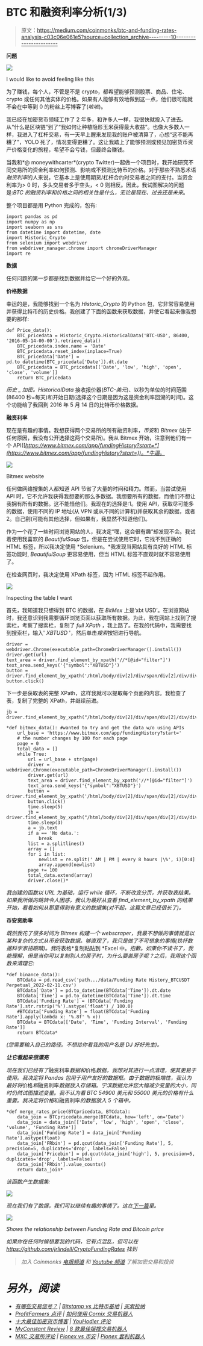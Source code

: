 # BTC 和融资利率分析(1/3)

> 原文：<https://medium.com/coinmonks/btc-and-funding-rates-analysis-c03c06e061e5?source=collection_archive---------10----------------------->

**问题**

![](img/5cb9a50870dfce6e3a3fbc7485a66484.png)

I would like to avoid feeling like this

为了赚钱，每个人，不管是不是 crypto，都希望能够预测股票、商品、住宅、crypto 或任何其他实体的价格。如果有人能够有效地做到这一点，他们很可能就不会在中等到 0 的粉丝上写博客了(*咳咳*)。

我已经在加密货币领域工作了 2 年多，和许多人一样，我很快就投入了进去。从“什么是区块链”到了“我如何让种植隐形玉米获得最大收益”。也像大多数人一样，我进入了杠杆交易，有一天早上醒来发现我的账户被清算了，心想“这不能再糟了”，YOLO 死了，情况变得更糟了。这让我踏上了能够预测或预见加密货币资产价格变化的旅程，希望不会亏钱，但最终会赚钱。

当我和*@ moneywithcarter*(crypto Twitter)一起做一个项目时，我开始研究不同交易所的资金利率如何预测、影响或不预测比特币的价格。对于那些不熟悉术语*融资利率*的人来说，它基本上是使用期货/杠杆合约时交易者之间的支付。当资金利率为> 0 时，多头交易者多于空头，< 0 则相反。因此，我试图解决的问题是:*BTC 的融资利率和价格之间的相关性是什么，无论是现在、过去还是未来*。

整个项目都是用 Python 完成的，包有:

```
import pandas as pd
import numpy as np
import seaborn as sns
from datetime import datetime, date
import Historic_Crypto
from selenium import webdriver
from webdriver_manager.chrome import chromeDriverManager
import re
```

**数据**

任何问题的第一步都是找到数据并给它一个好的外观。

**价格数据**

幸运的是，我能够找到一个名为 *Historic_Crypto* 的 Python 包，它非常容易使用并获得比特币的历史价格。我创建了下面的函数来获取数据，并使它看起来像我想要的那样:

```
def Price_data():
    BTC_pricedata = Historic_Crypto.HistoricalData('BTC-USD', 86400, '2016-05-14-00-00').retrieve_data()
    BTC_pricedata.index.name = 'Date'
    BTC_pricedata.reset_index(inplace=True)
    BTC_pricedata['Date'] = pd.to_datetime(BTC_pricedata['Date']).dt.date
    BTC_pricedata = BTC_pricedata[['Date', 'low', 'high', 'open', 'close', 'volume']]
    return BTC_pricedata
```

*历史 _ 加密。HistoricalData* 接收报价器(*BTC-美元*)、以秒为单位的时间范围(86400 秒=每天)和开始日期(选择这个日期是因为这是资金利率回溯的时间)。这个功能给了我回到 2016 年 5 月 14 日的比特币价格数据。

**融资利率**

现在是有趣的事情。我想获得两个交易所的所有融资利率，*币安*和 *Bitmex* (出于任何原因，我没有公开选择这两个交易所)。我从 Bitmex 开始，注意到他们有一个 API([*https://www.bitmex.com/app/fundingHistory?start=*](https://www.bitmex.com/app/fundingHistory?start=))。*牛逼。*

![](img/83a310b46132bcfff190ffb9e89f1fff.png)

Bitmex website

任何做网络搜集的人都知道 API 节省了大量的时间和精力。然而，当尝试使用 API 时，它不允许我获得我想要的那么多数据。我想要所有的数据，而他们不想让我拥有所有的数据。这不能怪他们。我现在的选择是:1。使用 API，获取尽可能多的数据，使用不同的 IP 地址(从 VPN 或从不同的计算机)并获取其余的数据，或者 2。自己刮(可能有其他选择，但如果有，我显然不知道他们)。

作为一个花了一些时间浏览网站的人，我决定“嘿，这会很有趣”却发现不会。我试着使用我喜欢的 *BeautifulSoup* 包，但是在尝试使用它时，它找不到正确的 HTML 标签，所以我决定使用 *Selenium。*我发现当网站具有良好的 HTML 标签功能时, *BeautifulSoup* 更容易使用，但当 HTML 标签不直观时就不容易使用了。

在检查网页时，我决定使用 XPath 标签，因为 HTML 标签不起作用。

![](img/8bb1ab604e101ec8d7a8b5fac2b35fe1.png)

Inspecting the table I want

首先，我知道我只想得到 BTC 的数据，在 *BitMex* 上是‘xbt USD’。在浏览网站时，我还意识到我需要循环浏览页面以获取所有数据。为此，我在网站上找到了搜索栏，考察了搜索栏，复制了 *full XPath* ，我上路了。在我的代码中，我需要找到搜索栏，输入' *XBTUSD* '，然后单击*搜索*按钮进行导航。

```
driver = webdriver.Chrome(executable_path=ChromeDriverManager().install())
driver.get(url)
text_area = driver.find_element_by_xpath('//*[@id="filter"]')
text_area.send_keys('{"symbol":"XBTUSD"}')
button = driver.find_element_by_xpath('/html/body/div[2]/div/span/div[2]/div/div/section/div/div/div/form/fieldset/div/div/div[2]/button[2]')
button.click()
```

下一步是获取表的完整 XPath，这样我就可以提取每个页面的内容。我检查了表，复制了完整的 XPath，并继续前进。

```
jb = driver.find_element_by_xpath("/html/body/div[2]/div/span/div[2]/div/div/section/div/div/div/div[2]/div[2]/div[2]/table/tbody")
```

```
*def bitmex_data(): #wanted to try and get the data w/o using APIs
    url_base = 'https://www.bitmex.com/app/fundingHistory?start='
    # the number changes by 100 for each page
    page = 0
    total_data = []
    while True:
        url = url_base + str(page)
        driver = webdriver.Chrome(executable_path=ChromeDriverManager().install())
        driver.get(url)
        text_area = driver.find_element_by_xpath('//*[@id="filter"]')
        text_area.send_keys('{"symbol":"XBTUSD"}')
        button = driver.find_element_by_xpath('/html/body/div[2]/div/span/div[2]/div/div/section/div/div/div/form/fieldset/div/div/div[2]/button[2]')
        button.click()
        time.sleep(5)
        jb = driver.find_element_by_xpath("/html/body/div[2]/div/span/div[2]/div/div/section/div/div/div/div[2]/div[2]/div[2]/table/tbody")
        time.sleep(3)
        a = jb.text
        if a == 'No data.':
            break
        list = a.splitlines()
        array = []
        for i in list:
            newlist = re.split(' AM | PM | every 8 hours |\%', i)[0:4]
            array.append(newlist)
        page += 100
        total_data.extend(array)
        driver.close()*
```

*我创建的函数以 URL 为基础，运行 while 循环，不断改变分页，并获取表结果。如果我所做的跳转令人困惑，我认为最好从查看 *find_element_by_xpath* 的结果开始，看看如何从那里得到有意义的数据集(对不起，这篇文章已经很长了)。*

****币安资助率****

*既然我花了很多时间为 Bitmex 构建一个 webscraper，我最不想做的事情就是以某种复杂的方式从币安获取数据。够直观了，我只是做了不可想象的事情(铁杆数据科学家捂眼睛)。我*将表格*复制粘贴到 *Excel 中。*抱歉。如果你不读书了，我能理解，但是当你可以复制别人的房子时，为什么要盖房子呢？之后，我用这个函数来清理它:*

```
*def binance_data():
    BTCdata = pd.read_csv('path.../data/Funding Rate History_BTCUSDT Perpetual_2022-02-11.csv')
    BTCdata['Date'] = pd.to_datetime(BTCdata['Time']).dt.date
    BTCdata['Time'] = pd.to_datetime(BTCdata['Time']).dt.time
    BTCdata['Funding Rate'] = (BTCdata['Funding Rate'].str.rstrip('%').astype('float') / 100.0)
    #BTCdata['Funding Rate'] = float(BTCdata['Funding Rate'].apply(lambda x: '%.8f' % x))
    BTCdata = BTCdata[['Date', 'Time', 'Funding Interval', 'Funding Rate']]
    return BTCdata*
```

*(您需要输入自己的路径。不想给你看我的用户名是 DJ 好好先生)。*

***让它看起来很漂亮***

*现在我们已经有了*融资利率*数据和*价格*数据，我想对其进行一点清理，使其更易于使用。我决定将 *Pandas* 包用于用户友好的数据框。由于数据的极端性，我认为最好将*价格*和*融资利率*数据放入存储箱。宁滨数据允许您大幅减少变量的大小，同时仍然试图描述变量。我不认为看 BTC 54900 美元和 55000 美元的价格有什么重要。我决定将价格*和融资利率*的数据放入 5 个箱中。*

```
*def merge_rates_price(BTCpricedata, BTCdata):
    data_join = BTCpricedata.merge(BTCdata, how='left', on='Date')
    data_join = data_join[['Date', 'low', 'high', 'open', 'close', 'volume', 'Funding Rate']]
    data_join['Funding Rate'] = data_join['Funding Rate'].astype(float)
    data_join['FRbin'] = pd.qcut(data_join['Funding Rate'], 5, precision=5, duplicates='drop', labels=False)
    data_join['Pricebin'] = pd.qcut(data_join['high'], 5, precision=5, duplicates='drop', labels=False)
    data_join['FRbin'].value_counts()
    return data_join*
```

*该函数产生数据集:*

*![](img/381c6471ceb08a898cf3e2e2b28cb818.png)*

*现在我们有了数据，我们可以继续有趣的事情了。这在[下一篇](/@jakelindell/btc-and-funding-rates-analysis-2-x-ca8fa28c1801)里。*

*![](img/7c6c4cd8f08bfec497121e0a3286c159.png)*

*Shows the relationship between Funding Rate and Bitcoin price*

*如果你在任何时候想要我的代码，它有点混乱，但可以在 https://github.com/jrlindell/CryptoFundingRates 找到*

> **加入 Coinmonks* [*电报频道*](https://t.me/coincodecap) *和* [*Youtube 频道*](https://www.youtube.com/c/coinmonks/videos) *了解加密交易和投资**

# *另外，阅读*

*   *[有哪些交易信号？](https://coincodecap.com/trading-signal) | [Bitstamp vs 比特币基地](https://coincodecap.com/bitstamp-coinbase) | [买索拉纳](https://coincodecap.com/buy-solana)*
*   *[ProfitFarmers 点评](https://coincodecap.com/profitfarmers-review) | [如何使用 Cornix 交易机器人](https://coincodecap.com/cornix-trading-bot)*
*   *[十大最佳加密货币博客](https://coincodecap.com/best-cryptocurrency-blogs) | [YouHodler 评论](https://coincodecap.com/youhodler-review)*
*   *[MyConstant Review](https://coincodecap.com/myconstant-review) | [8 款最佳摇摆交易机器人](https://coincodecap.com/best-swing-trading-bots)*
*   *[MXC 交易所评论](/coinmonks/mxc-exchange-review-3af0ec1cba8c) | [Pionex vs 币安](https://coincodecap.com/pionex-vs-binance) | [Pionex 套利机器人](https://coincodecap.com/pionex-arbitrage-bot)*